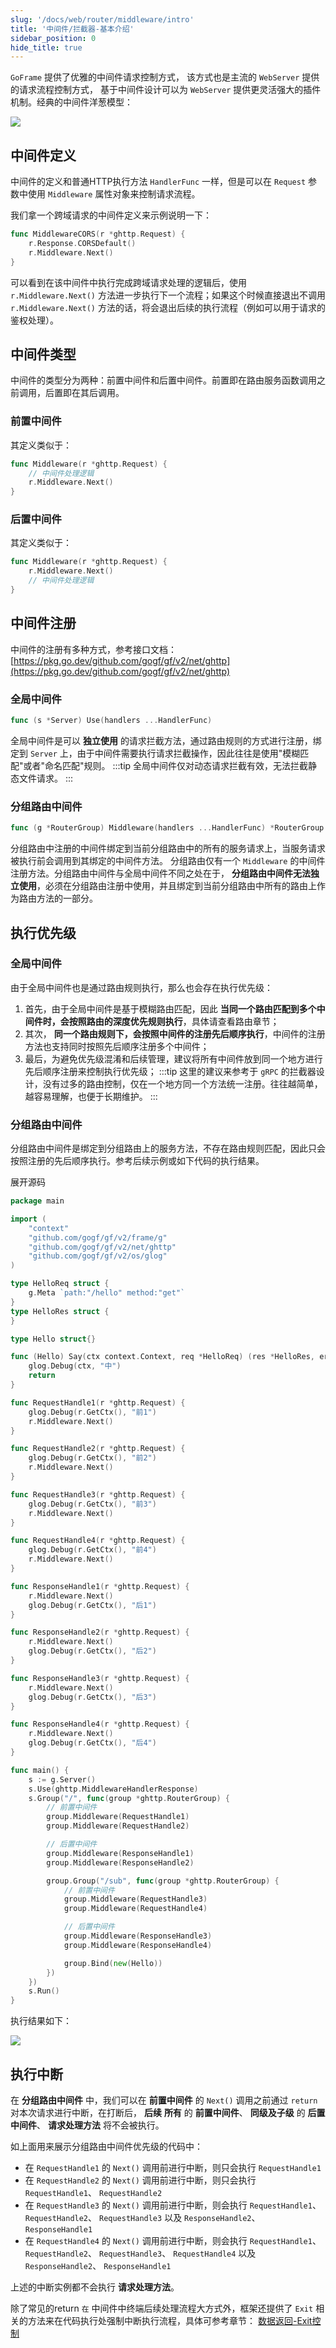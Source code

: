 ```yaml
---
slug: '/docs/web/router/middleware/intro'
title: '中间件/拦截器-基本介绍'
sidebar_position: 0
hide_title: true
---
```


`GoFrame` 提供了优雅的中间件请求控制方式，
该方式也是主流的 `WebServer` 提供的请求流程控制方式，
基于中间件设计可以为 `WebServer` 提供更灵活强大的插件机制。经典的中间件洋葱模型：

![](/markdown/7ca77c5d5552b0e56a9a142d5c01148b.png)

## 中间件定义

中间件的定义和普通HTTP执行方法 `HandlerFunc` 一样，但是可以在 `Request` 参数中使用 `Middleware` 属性对象来控制请求流程。

我们拿一个跨域请求的中间件定义来示例说明一下：

```go
func MiddlewareCORS(r *ghttp.Request) {
    r.Response.CORSDefault()
    r.Middleware.Next()
}
```

可以看到在该中间件中执行完成跨域请求处理的逻辑后，使用 `r.Middleware.Next()` 方法进一步执行下一个流程；如果这个时候直接退出不调用 `r.Middleware.Next()` 方法的话，将会退出后续的执行流程（例如可以用于请求的鉴权处理）。

## 中间件类型

中间件的类型分为两种：前置中间件和后置中间件。前置即在路由服务函数调用之前调用，后置即在其后调用。

### 前置中间件

其定义类似于：

```go
func Middleware(r *ghttp.Request) {
    // 中间件处理逻辑
    r.Middleware.Next()
}
```

### 后置中间件

其定义类似于：

```go
func Middleware(r *ghttp.Request) {
    r.Middleware.Next()
    // 中间件处理逻辑
}
```

## 中间件注册

中间件的注册有多种方式，参考接口文档： [https://pkg.go.dev/github.com/gogf/gf/v2/net/ghttp](https://pkg.go.dev/github.com/gogf/gf/v2/net/ghttp)

### 全局中间件

```go
func (s *Server) Use(handlers ...HandlerFunc)
```

全局中间件是可以 **独立使用** 的请求拦截方法，通过路由规则的方式进行注册，绑定到 `Server` 上，由于中间件需要执行请求拦截操作，因此往往是使用"模糊匹配"或者"命名匹配"规则。
:::tip
全局中间件仅对动态请求拦截有效，无法拦截静态文件请求。
:::
### 分组路由中间件

```go
func (g *RouterGroup) Middleware(handlers ...HandlerFunc) *RouterGroup
```

分组路由中注册的中间件绑定到当前分组路由中的所有的服务请求上，当服务请求被执行前会调用到其绑定的中间件方法。 分组路由仅有一个 `Middleware` 的中间件注册方法。分组路由中间件与全局中间件不同之处在于， **分组路由中间件无法独立使用**，必须在分组路由注册中使用，并且绑定到当前分组路由中所有的路由上作为路由方法的一部分。

## 执行优先级

### 全局中间件

由于全局中间件也是通过路由规则执行，那么也会存在执行优先级：

1. 首先，由于全局中间件是基于模糊路由匹配，因此 **当同一个路由匹配到多个中间件时，会按照路由的深度优先规则执行**，具体请查看路由章节；
2. 其次， **同一个路由规则下，会按照中间件的注册先后顺序执行**，中间件的注册方法也支持同时按照先后顺序注册多个中间件；
3. 最后，为避免优先级混淆和后续管理，建议将所有中间件放到同一个地方进行先后顺序注册来控制执行优先级；
:::tip
这里的建议来参考于 `gRPC` 的拦截器设计，没有过多的路由控制，仅在一个地方同一个方法统一注册。往往越简单，越容易理解，也便于长期维护。
:::
### 分组路由中间件

分组路由中间件是绑定到分组路由上的服务方法，不存在路由规则匹配，因此只会按照注册的先后顺序执行。参考后续示例或如下代码的执行结果。

展开源码

```go
package main

import (
    "context"
    "github.com/gogf/gf/v2/frame/g"
    "github.com/gogf/gf/v2/net/ghttp"
    "github.com/gogf/gf/v2/os/glog"
)

type HelloReq struct {
    g.Meta `path:"/hello" method:"get"`
}
type HelloRes struct {
}

type Hello struct{}

func (Hello) Say(ctx context.Context, req *HelloReq) (res *HelloRes, err error) {
    glog.Debug(ctx, "中")
    return
}

func RequestHandle1(r *ghttp.Request) {
    glog.Debug(r.GetCtx(), "前1")
    r.Middleware.Next()
}

func RequestHandle2(r *ghttp.Request) {
    glog.Debug(r.GetCtx(), "前2")
    r.Middleware.Next()
}

func RequestHandle3(r *ghttp.Request) {
    glog.Debug(r.GetCtx(), "前3")
    r.Middleware.Next()
}

func RequestHandle4(r *ghttp.Request) {
    glog.Debug(r.GetCtx(), "前4")
    r.Middleware.Next()
}

func ResponseHandle1(r *ghttp.Request) {
    r.Middleware.Next()
    glog.Debug(r.GetCtx(), "后1")
}

func ResponseHandle2(r *ghttp.Request) {
    r.Middleware.Next()
    glog.Debug(r.GetCtx(), "后2")
}

func ResponseHandle3(r *ghttp.Request) {
    r.Middleware.Next()
    glog.Debug(r.GetCtx(), "后3")
}

func ResponseHandle4(r *ghttp.Request) {
    r.Middleware.Next()
    glog.Debug(r.GetCtx(), "后4")
}

func main() {
    s := g.Server()
    s.Use(ghttp.MiddlewareHandlerResponse)
    s.Group("/", func(group *ghttp.RouterGroup) {
        // 前置中间件
        group.Middleware(RequestHandle1)
        group.Middleware(RequestHandle2)

        // 后置中间件
        group.Middleware(ResponseHandle1)
        group.Middleware(ResponseHandle2)

        group.Group("/sub", func(group *ghttp.RouterGroup) {
            // 前置中间件
            group.Middleware(RequestHandle3)
            group.Middleware(RequestHandle4)

            // 后置中间件
            group.Middleware(ResponseHandle3)
            group.Middleware(ResponseHandle4)

            group.Bind(new(Hello))
        })
    })
    s.Run()
}
```

执行结果如下：

![](/markdown/4da7a2b4e8ee0b66e4b21d409e5960a5.png)

## 执行中断

在 **分组路由中间件** 中，我们可以在 **前置中间件** 的 `Next()` 调用之前通过 `return` 对本次请求进行中断，在打断后， **后续** **所有** 的 **前置中间件**、 **同级及子级** 的 **后置中间件**、 **请求处理方法** 将不会被执行。

如上面用来展示分组路由中间件优先级的代码中：

- 在 `RequestHandle1` 的 `Next()` 调用前进行中断，则只会执行 `RequestHandle1`
- 在 `RequestHandle2` 的 `Next()` 调用前进行中断，则只会执行 `RequestHandle1`、 `RequestHandle2`
- 在 `RequestHandle3` 的 `Next()` 调用前进行中断，则会执行 `RequestHandle1`、 `RequestHandle2`、 `RequestHandle3` 以及 `ResponseHandle2`、 `ResponseHandle1`
- 在 `RequestHandle4` 的 `Next()` 调用前进行中断，则会执行 `RequestHandle1`、 `RequestHandle2`、 `RequestHandle3`、 `RequestHandle4` 以及 `ResponseHandle2`、 `ResponseHandle1`

上述的中断实例都不会执行 **请求处理方法**。

除了常见的return `在` 中间件中终端后续处理流程大方式外，框架还提供了 `Exit` 相关的方法来在代码执行处强制中断执行流程，具体可参考章节： [数据返回-Exit控制](../../数据返回/数据返回-Exit控制.md)